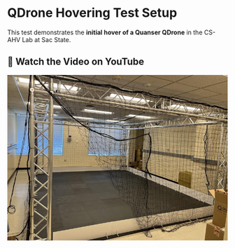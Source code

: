 # QDrone Hovering Test Setup

This test demonstrates the **initial hover of a Quanser QDrone** in the CS-AHV Lab at Sac State. 

## 🎥 Watch the Video on YouTube
[![Watch QDrone Hover Test](Images/CSHAV_Lab.jpg)](https://www.youtube.com/watch?v=VS8BQ9FYfoI)

